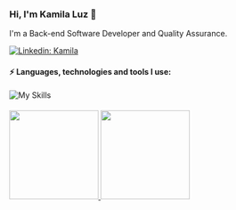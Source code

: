 ### Hi, I'm Kamila Luz 👋

I'm a Back-end Software Developer and Quality Assurance.

[![Linkedin: Kamila](https://img.shields.io/badge/-Linkedin-blue?style=flat-square&logo=Linkedin&logoColor=white&link=https://www.linkedin.com/in/kamila-luz-b1a090136)](https://www.linkedin.com/in/kamila-luz-b1a090136)

#### ⚡ Languages, technologies and tools I use:

![My Skills](https://go-skill-icons.vercel.app/api/icons?i=js,cs,postgresql,mysql,dotnet,git,github,postman,vscode,visualstudio,nodejs,cypress,html,css,jquery,bootstrap,looker&perline=6&titles=true)
####


<div style="display: inline_block">
  <a href="https://github.com/kamilaluz">
  <img height="160em" src="https://github-readme-stats.vercel.app/api?username=kamilaluz&show_icons=true&theme=dracula&include_all_commits=true&count_private=true"/>
  <img height="160em" src="https://github-readme-stats.vercel.app/api/top-langs/?username=kamilaluz&layout=compact&langs_count=10&theme=dracula"/>
</div>
